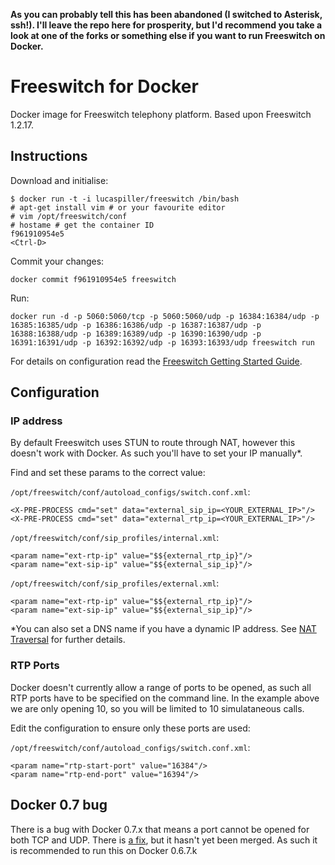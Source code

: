 **As you can probably tell this has been abandoned (I switched to Asterisk, ssh!). I'll leave the repo here for prosperity, but I'd recommend you take a look at one of the forks or something else if you want to run Freeswitch on Docker.**

# Freeswitch for Docker

Docker image for Freeswitch telephony platform. Based upon Freeswitch 1.2.17.

## Instructions

Download and initialise:

```
$ docker run -t -i lucaspiller/freeswitch /bin/bash
# apt-get install vim # or your favourite editor 
# vim /opt/freeswitch/conf
# hostame # get the container ID
f961910954e5
<Ctrl-D>
```

Commit your changes:

```
docker commit f961910954e5 freeswitch
```

Run:

```
docker run -d -p 5060:5060/tcp -p 5060:5060/udp -p 16384:16384/udp -p 16385:16385/udp -p 16386:16386/udp -p 16387:16387/udp -p 16388:16388/udp -p 16389:16389/udp -p 16390:16390/udp -p 16391:16391/udp -p 16392:16392/udp -p 16393:16393/udp freeswitch run
```

For details on configuration read the [Freeswitch Getting Started Guide](http://wiki.freeswitch.org/wiki/Getting_Started_Guide).

## Configuration

### IP address

By default Freeswitch uses STUN to route through NAT, however this doesn't work with Docker. As such you'll have to set your IP manually*.

Find and set these params to the correct value:

`/opt/freeswitch/conf/autoload_configs/switch.conf.xml`:

```
<X-PRE-PROCESS cmd="set" data="external_sip_ip=<YOUR_EXTERNAL_IP>"/>
<X-PRE-PROCESS cmd="set" data="external_rtp_ip=<YOUR_EXTERNAL_IP>"/>
```

`/opt/freeswitch/conf/sip_profiles/internal.xml`:

```
<param name="ext-rtp-ip" value="$${external_rtp_ip}"/>
<param name="ext-sip-ip" value="$${external_sip_ip}"/>
```

`/opt/freeswitch/conf/sip_profiles/external.xml`:

```
<param name="ext-rtp-ip" value="$${external_rtp_ip}"/>
<param name="ext-sip-ip" value="$${external_sip_ip}"/>
```

*You can also set a DNS name if you have a dynamic IP address. See [NAT Traversal](http://wiki.freeswitch.org/wiki/NAT_Traversal) for further details.

### RTP Ports

Docker doesn't currently allow a range of ports to be opened, as such all RTP ports have to be specified on the command line. In the example above we are only opening 10, so you will be limited to 10 simulataneous calls.

Edit the configuration to ensure only these ports are used:

`/opt/freeswitch/conf/autoload_configs/switch.conf.xml`:

```
<param name="rtp-start-port" value="16384"/>
<param name="rtp-end-port" value="16394"/>
```

## Docker 0.7 bug

There is a bug with Docker 0.7.x that means a port cannot be opened for both TCP and UDP. There is [a fix](3435), but it hasn't yet been merged. As such it is recommended to run this on Docker 0.6.7.k

